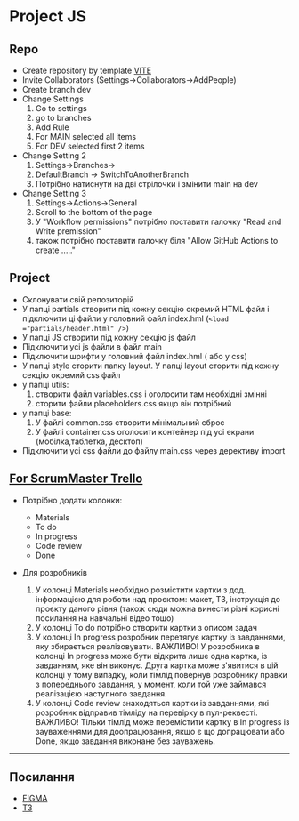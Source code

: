 # Project JS

## Repo

- Create repository by template
  [VITE](https://github.com/goitacademy/vanilla-app-template)
- Invite Collaborators (Settings->Collaborators->AddPeople)
- Create branch dev
- Change Settings
  1. Go to settings
  1. go to branches
  1. Add Rule
  1. For MAIN selected all items
  1. For DEV selected first 2 items
- Change Setting 2
  1. Settings->Branches->
  1. DefaultBranch -> SwitchToAnotherBranch
  1. Потрібно натиснути на дві стрілочки і змінити main на dev
- Change Setting 3
  1. Settings->Actions->General
  1. Scroll to the bottom of the page
  1. У "Workflow permissions" потрібно поставити галочку "Read and Write
     premission"
  1. також потрібно поставити галочку біля "Allow GitHub Actions to create
     ....."

## Project

- Склонувати свій репозиторій
- У папці partials створити під кожну секцію окремий HTML файл і підключити ці
  файли у головний файл index.hml (`<load ="partials/header.html" />`)
- У папці JS створити під кожну секцію js файл
- Підключити усі js файли в файл main
- Підключити шрифти у головний файл index.hml ( або у css)
- У папці style сторити папку layout. У папці layout сторити під кожну секцію
  окремий css файл
- у папці utils:
  1. створити файл variables.css і оголосити там необхідні змінні
  1. сторити файли placeholders.css якщо він потрібний
- у папці base:
  1. У файлі common.css створити мінімальний сброс
  1. У файлі container.css оголосити контейнер під усі екрани (мобілка,таблетка,
     десктоп)
- Підключити усі css файли до файлу main.css через дерективу import

## [For ScrumMaster Trello](https://docs.google.com/document/d/1PvwscZhKhXM_ow0_RMJEWJ2xgtsEb65lLeGG3mEzFMs/edit)

- Потрібно додати колонки:

  - Materials
  - To do
  - In progress
  - Code review
  - Done

- Для розробників

  1. У колонці Materials необхідно розмістити картки з дод. інформацією для
     роботи над проєктом: макет, ТЗ, інструкція до проєкту даного рівня (також
     сюди можна винести різні корисні посилання на навчальні відео тощо)
  1. У колонці To do потрібно створити картки з описом задач
  1. У колонці In progress розробник перетягує картку із завданнями, яку
     збирається реалізовувати. ВАЖЛИВО! У розробника в колонці In progress може
     бути відкрита лише одна картка, із завданням, яке він виконує. Друга картка
     може з'явитися в цій колонці у тому випадку, коли тімлід повернув
     розробнику правки з попереднього завдання, у момент, коли той уже займався
     реалізацією наступного завдання.
  1. У колонці Code review знаходяться картки із завданнями, які розробник
     відправив тімліду на перевірку в пул-реквесті. ВАЖЛИВО! Тільки тімлід може
     перемістити картку в In progress із зауваженнями для доопрацювання, якщо є
     що допрацювати або Done, якщо завдання виконане без зауважень.

---

## Посилання

- [FIGMA](https://www.figma.com/file/fww6BUe77KIm14vo9i8Agm/Portfolio?type=design&node-id=0-1&mode=design&t=qq0AXdvD57vmwIJw-0)
- [TЗ](https://docs.google.com/spreadsheets/d/1azRSKj2AE0FayFVo_DkUqr6e6ZNelDiPhDzbWWYX3uc/edit#gid=0)
